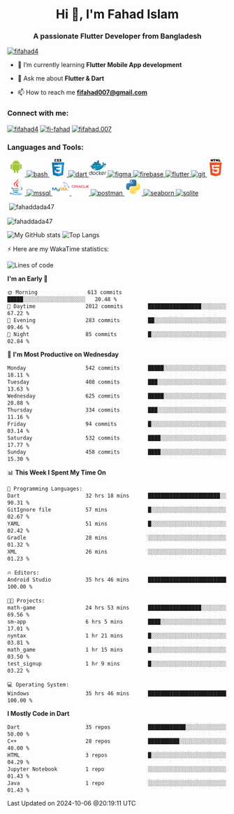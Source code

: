 <h1 align="center">Hi 👋, I'm Fahad Islam</h1>
<h3 align="center">A passionate Flutter Developer from Bangladesh</h3>

<p align="left"> <a href="https://twitter.com/fifahad4" target="blank"><img src="https://img.shields.io/twitter/follow/fifahad4?logo=twitter&style=for-the-badge" alt="fifahad4" /></a> </p>

- 🌱 I’m currently learning **Flutter Mobile App development**

- 💬 Ask me about **Flutter & Dart**

- 📫 How to reach me **fifahad007@gmail.com**

<h3 align="left">Connect with me:</h3>
<p align="left">
<a href="https://twitter.com/fifahad4" target="blank"><img align="center" src="https://raw.githubusercontent.com/rahuldkjain/github-profile-readme-generator/master/src/images/icons/Social/twitter.svg" alt="fifahad4" height="30" width="40" /></a>
<a href="https://linkedin.com/in/fi-fahad" target="blank"><img align="center" src="https://raw.githubusercontent.com/rahuldkjain/github-profile-readme-generator/master/src/images/icons/Social/linked-in-alt.svg" alt="fi-fahad" height="30" width="40" /></a>
<a href="https://fb.com/fifahad.007" target="blank"><img align="center" src="https://raw.githubusercontent.com/rahuldkjain/github-profile-readme-generator/master/src/images/icons/Social/facebook.svg" alt="fifahad.007" height="30" width="40" /></a>
</p>

<h3 align="left">Languages and Tools:</h3>
<p align="left"> <a href="https://developer.android.com" target="_blank" rel="noreferrer"> <img src="https://raw.githubusercontent.com/devicons/devicon/master/icons/android/android-original-wordmark.svg" alt="android" width="40" height="40"/> </a> <a href="https://www.gnu.org/software/bash/" target="_blank" rel="noreferrer"> <img src="https://www.vectorlogo.zone/logos/gnu_bash/gnu_bash-icon.svg" alt="bash" width="40" height="40"/> </a> <a href="https://www.w3schools.com/css/" target="_blank" rel="noreferrer"> <img src="https://raw.githubusercontent.com/devicons/devicon/master/icons/css3/css3-original-wordmark.svg" alt="css3" width="40" height="40"/> </a> <a href="https://dart.dev" target="_blank" rel="noreferrer"> <img src="https://www.vectorlogo.zone/logos/dartlang/dartlang-icon.svg" alt="dart" width="40" height="40"/> </a> <a href="https://www.docker.com/" target="_blank" rel="noreferrer"> <img src="https://raw.githubusercontent.com/devicons/devicon/master/icons/docker/docker-original-wordmark.svg" alt="docker" width="40" height="40"/> </a> <a href="https://www.figma.com/" target="_blank" rel="noreferrer"> <img src="https://www.vectorlogo.zone/logos/figma/figma-icon.svg" alt="figma" width="40" height="40"/> </a> <a href="https://firebase.google.com/" target="_blank" rel="noreferrer"> <img src="https://www.vectorlogo.zone/logos/firebase/firebase-icon.svg" alt="firebase" width="40" height="40"/> </a> <a href="https://flutter.dev" target="_blank" rel="noreferrer"> <img src="https://www.vectorlogo.zone/logos/flutterio/flutterio-icon.svg" alt="flutter" width="40" height="40"/> </a> <a href="https://git-scm.com/" target="_blank" rel="noreferrer"> <img src="https://www.vectorlogo.zone/logos/git-scm/git-scm-icon.svg" alt="git" width="40" height="40"/> </a> <a href="https://www.w3.org/html/" target="_blank" rel="noreferrer"> <img src="https://raw.githubusercontent.com/devicons/devicon/master/icons/html5/html5-original-wordmark.svg" alt="html5" width="40" height="40"/> </a> <a href="https://www.java.com" target="_blank" rel="noreferrer"> <img src="https://raw.githubusercontent.com/devicons/devicon/master/icons/java/java-original.svg" alt="java" width="40" height="40"/> </a> <a href="https://www.microsoft.com/en-us/sql-server" target="_blank" rel="noreferrer"> <img src="https://www.svgrepo.com/show/303229/microsoft-sql-server-logo.svg" alt="mssql" width="40" height="40"/> </a> <a href="https://www.mysql.com/" target="_blank" rel="noreferrer"> <img src="https://raw.githubusercontent.com/devicons/devicon/master/icons/mysql/mysql-original-wordmark.svg" alt="mysql" width="40" height="40"/> </a> <a href="https://www.oracle.com/" target="_blank" rel="noreferrer"> <img src="https://raw.githubusercontent.com/devicons/devicon/master/icons/oracle/oracle-original.svg" alt="oracle" width="40" height="40"/> </a> <a href="https://postman.com" target="_blank" rel="noreferrer"> <img src="https://www.vectorlogo.zone/logos/getpostman/getpostman-icon.svg" alt="postman" width="40" height="40"/> </a> <a href="https://www.python.org" target="_blank" rel="noreferrer"> <img src="https://raw.githubusercontent.com/devicons/devicon/master/icons/python/python-original.svg" alt="python" width="40" height="40"/> </a> <a href="https://seaborn.pydata.org/" target="_blank" rel="noreferrer"> <img src="https://seaborn.pydata.org/_images/logo-mark-lightbg.svg" alt="seaborn" width="40" height="40"/> </a> <a href="https://www.sqlite.org/" target="_blank" rel="noreferrer"> <img src="https://www.vectorlogo.zone/logos/sqlite/sqlite-icon.svg" alt="sqlite" width="40" height="40"/> </a> </p>

<p>&nbsp;<img align="center" src="https://github-readme-stats.vercel.app/api?username=fahaddada47&show_icons=true&locale=en" alt="fahaddada47" /></p>

<p><img align="center" src="https://github-readme-streak-stats.herokuapp.com/?user=fahaddada47&theme=dark" alt="fahaddada47" /></p>


![My GitHub stats](https://github-readme-stats.vercel.app/api?username=Fahaddada47&show_icons=true&theme=radical)
![Top Langs](https://github-readme-stats.vercel.app/api/top-langs/?username=Fahaddada47&layout=donut)


⚡ Here are my WakaTime statistics:

<!--START_SECTION:waka-->
![Lines of code](https://img.shields.io/badge/From%20Hello%20World%20I%27ve%20Written-1.2%20million%20lines%20of%20code-blue)

**I'm an Early 🐤** 

```text
🌞 Morning                613 commits         █████░░░░░░░░░░░░░░░░░░░░   20.48 % 
🌆 Daytime                2012 commits        █████████████████░░░░░░░░   67.22 % 
🌃 Evening                283 commits         ██░░░░░░░░░░░░░░░░░░░░░░░   09.46 % 
🌙 Night                  85 commits          █░░░░░░░░░░░░░░░░░░░░░░░░   02.84 % 
```
📅 **I'm Most Productive on Wednesday** 

```text
Monday                   542 commits         █████░░░░░░░░░░░░░░░░░░░░   18.11 % 
Tuesday                  408 commits         ███░░░░░░░░░░░░░░░░░░░░░░   13.63 % 
Wednesday                625 commits         █████░░░░░░░░░░░░░░░░░░░░   20.88 % 
Thursday                 334 commits         ███░░░░░░░░░░░░░░░░░░░░░░   11.16 % 
Friday                   94 commits          █░░░░░░░░░░░░░░░░░░░░░░░░   03.14 % 
Saturday                 532 commits         ████░░░░░░░░░░░░░░░░░░░░░   17.77 % 
Sunday                   458 commits         ████░░░░░░░░░░░░░░░░░░░░░   15.30 % 
```


📊 **This Week I Spent My Time On** 

```text
💬 Programming Languages: 
Dart                     32 hrs 18 mins      ███████████████████████░░   90.31 % 
GitIgnore file           57 mins             █░░░░░░░░░░░░░░░░░░░░░░░░   02.67 % 
YAML                     51 mins             █░░░░░░░░░░░░░░░░░░░░░░░░   02.42 % 
Gradle                   28 mins             ░░░░░░░░░░░░░░░░░░░░░░░░░   01.32 % 
XML                      26 mins             ░░░░░░░░░░░░░░░░░░░░░░░░░   01.23 % 

🔥 Editors: 
Android Studio           35 hrs 46 mins      █████████████████████████   100.00 % 

🐱‍💻 Projects: 
math-game                24 hrs 53 mins      █████████████████░░░░░░░░   69.56 % 
sm-app                   6 hrs 5 mins        ████░░░░░░░░░░░░░░░░░░░░░   17.01 % 
nyntax                   1 hr 21 mins        █░░░░░░░░░░░░░░░░░░░░░░░░   03.81 % 
math_game                1 hr 15 mins        █░░░░░░░░░░░░░░░░░░░░░░░░   03.50 % 
test_signup              1 hr 9 mins         █░░░░░░░░░░░░░░░░░░░░░░░░   03.22 % 

💻 Operating System: 
Windows                  35 hrs 46 mins      █████████████████████████   100.00 % 
```

**I Mostly Code in Dart** 

```text
Dart                     35 repos            ████████████░░░░░░░░░░░░░   50.00 % 
C++                      28 repos            ██████████░░░░░░░░░░░░░░░   40.00 % 
HTML                     3 repos             █░░░░░░░░░░░░░░░░░░░░░░░░   04.29 % 
Jupyter Notebook         1 repo              ░░░░░░░░░░░░░░░░░░░░░░░░░   01.43 % 
Java                     1 repo              ░░░░░░░░░░░░░░░░░░░░░░░░░   01.43 % 
```




 Last Updated on 2024-10-06 @20:19:11 UTC
<!--END_SECTION:waka-->
